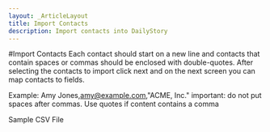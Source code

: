 ```yaml
---
layout: _ArticleLayout
title: Import Contacts
description: Import contacts into DailyStory
---
```

#Import Contacts
Each contact should start on a new line and contacts that contain spaces or commas should be enclosed with double-quotes. After selecting the contacts to import click next and on the next screen you can map contacts to fields.

Example: Amy Jones,amy@example.com,"ACME, Inc." important: do not put spaces after commas. Use quotes if content contains a comma

Sample CSV File